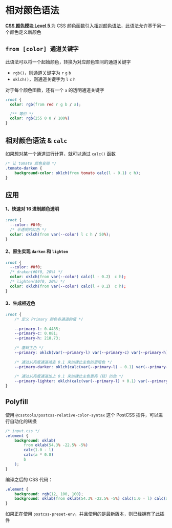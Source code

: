 # 相对颜色语法

**[CSS 颜色模块 Level 5 ](https://www.w3.org/TR/css-color-5/#relative-colors)** 为 CSS 颜色函数引入[相对颜色语法](https://www.w3.org/TR/css-color-5/#relative-colors)，此语法允许基于另一个颜色定义新颜色

## `from [color] 通道关键字`

此语法可以将一个起始颜色，转换为对应颜色空间的通道关键字

- `rgb()`，则通道关键字为 `r` `g` `b`
- `oklch()`，则通道关键字为 `l` `c` `h`

对于每个颜色函数，还有一个 `a` 的透明通道关键字

```css
:root {
  color: rgb(from red r g b / a);

  /** 等价 */
  color: rgb(255 0 0 / 100%)
}
```

## 相对颜色语法 & `calc`

如果想对某一个通道进行计算，就可以通过 `calc()` 函数

```css
/* 让 tomato 颜色变暗 */
.tomato-darken {
    background-color: oklch(from tomato calc(l - 0.1) c h);
}
```

## 应用

#### 1、快速对 16 进制颜色透明

```css
:root {
  --color: #0f0;
  /* 半透明的红色 */
  color: oklch(from var(--color) l c h / 50%);
}
```

#### 2、原生实现 `darken` 和 `lighten`

```css
:root {
  --color: #0f0;
  /* draken(#0f0, 20%) */
  color: oklch(from var(--color) calc(l - 0.2） c h);
  /* lighten($0f0, 20%) */
  color: oklch(from var(--color) calc(l + 0.2） c h);
}
```

#### 3、生成相近色

```css
:root {
    /* 定义 Primary 颜色各通道的值 */
    
    --primary-l: 0.4485;
    --primary-c: 0.081;
    --primary-h: 218.73;
    
    /* 基础主色 */
    --primary: oklch(var(--primary-l) var(--primary-c) var(--primary-h));
    
    /* 通过从亮度通道减去 0.1 来创建比主色的更暗色 */
    --primary-darker: oklch(calc(var(--primary-l) - 0.1) var(--primary-c) var(--primary-h));
    
    /* 通过从亮度通道加上 0.1 来创建比主色更亮（轻）的色 */
    --primary-lighter: oklch(calc(var(--primary-l) + 0.1) var(--primary-c) var(--primary-h));
}
```

## Polyfill

使用 `@csstools/postcss-relative-color-syntax` 这个 PostCSS 插件，可以进行自动化的转换

```css
/* input.css */
.element {
    background: oklab(
        from oklab(54.3% -22.5% -5%)
        calc(1.0 - l) 
        calc(a * 0.8)
        b
    );
}
```

编译之后的 CSS 代码：

```css
.element {
    background: rgb(12, 100, 100);
    background: oklab(from oklab(54.3% -22.5% -5%) calc(1.0 - l) calc(a * 0.8) b);
}
```

如果正在使用 `postcss-preset-env`，并且使用的是最新版本，则已经拥有了此插件
